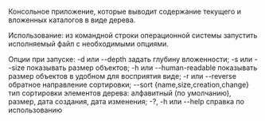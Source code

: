 ﻿Консольное приложение, которые выводит содержание текущего и вложенных каталогов в виде дерева.

Использование: из командной строки операционной системы запустить исполняемый файл с необходимыми опциями.

Опции при запуске:
-d или --depth						задать глубину вложенности;
-s или --size						показывать размер объектов;
-h или --human-readable				показывать размер объектов в удобном для восприятия виде;
-r или --reverse					обратное направление сортировки;
--sort {name,size,creation,change}	тип сортировки элементов дерева: алфавитный (по умолчанию), размер, дата создания, дата изменения;
-?, -h или --help					справка по использованию